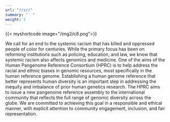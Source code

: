 ```yaml
---
url: "/rsr/"
summary: "  "
weight: 1
---
```

{{< myshortcode image="/img2/c8.png">}}

We call for an end to the systemic racism that has killed and oppressed people of color for centuries. While the primary focus has been on reforming institutions such as policing, education, and law, we know that systemic racism also affects genomics and medicine. One of the aims of the Human Pangenome Reference Consortium (HPRC) is to help address the racial and ethnic biases in genomic resources, most specifically in the human reference genome. Establishing a human genome reference that better represents human diversity is an important step in addressing the inequity and imbalance of prior human genetics research. The HPRC aims to issue a new pangenome reference assembly to the international community that reflects the full range of genomic diversity across the globe. We are committed to achieving this goal in a responsible and ethical manner, with explicit attention to community engagement, inclusion, and fair representation.